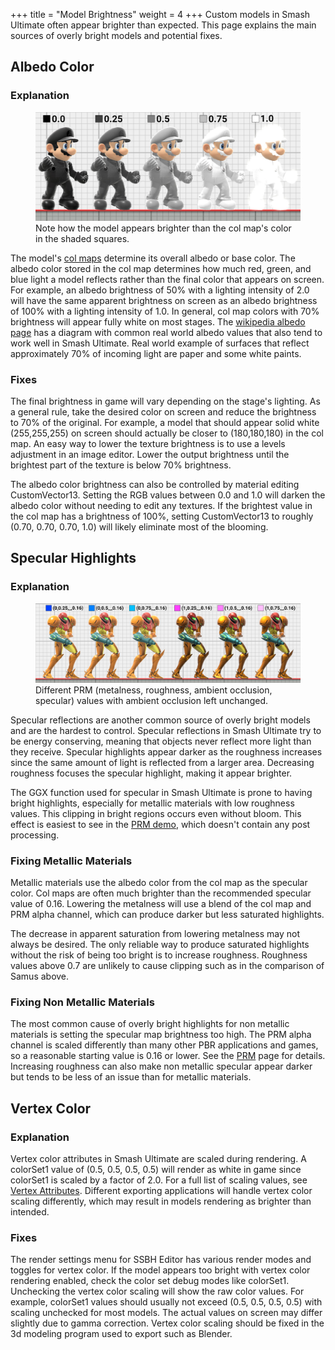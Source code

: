 +++
title = "Model Brightness"
weight = 4
+++
Custom models in Smash Ultimate often appear brighter than expected. 
This page explains the main sources of overly bright models and potential fixes.

## Albedo Color
### Explanation
<figure class="figure">
    <img src="mario_albedo.jpg" height="auto" width="auto">
    <figcaption class="figure-caption text-center">Note how the model appears brighter than the col map's color in the shaded squares.</figcaption>
</figure>

The model's [col maps](../../textures/col/) determine its overall albedo or base color. The albedo color stored in the col map determines how much red, green, and blue light a model reflects rather than the final color that appears on screen. For example, an albedo brightness of 50% with a lighting intensity of 2.0 will have the same apparent brightness on screen as an albedo brightness of 100% with a lighting intensity of 1.0. In general, col map colors with 70% brightness will appear fully white on most stages. The [wikipedia albedo page](https://en.wikipedia.org/wiki/Albedo) has a diagram with common real world albedo values that also tend to work well in Smash Ultimate. Real world example of surfaces that reflect approximately 70% of incoming light are paper and some white paints.

### Fixes
The final brightness in game will vary depending on the stage's lighting. As a general rule, take the desired color on screen and reduce the brightness to 70% of the original.  For example, a model that should appear solid white (255,255,255) on screen should actually be closer to (180,180,180) in the col map.  An easy way to lower the texture brightness is to use a levels adjustment in an image editor. Lower the output brightness until the brightest part of the texture is below 70% brightness.

The albedo color brightness can also be controlled by material editing CustomVector13. Setting the RGB values between 0.0 and 1.0 will darken 
the albedo color without needing to edit any textures. If the brightest value in the col map has a brightness of 100%, setting CustomVector13 to roughly (0.70, 0.70, 0.70, 1.0) will likely eliminate most of the blooming. 

## Specular Highlights
### Explanation
<figure class="figure">
    <img src="samus.jpg" height="auto" width="auto">
    <figcaption class="figure-caption text-center">Different PRM (metalness, roughness, ambient occlusion, specular) values with ambient occlusion left unchanged.</figcaption>
</figure>
Specular reflections are another common source of overly bright models and are the hardest to control. 
Specular reflections in Smash Ultimate try to be energy conserving, meaning that objects never reflect more light than they receive. 
Specular highlights appear darker as the roughness increases since the same amount of light is reflected from a larger area. 
Decreasing roughness focuses the specular highlight, making it appear brighter.

The GGX function used for specular in Smash Ultimate is prone to having bright highlights, especially for metallic materials with low roughness values. This clipping in bright regions occurs even without bloom. This effect is easiest to see in the [PRM demo](../../textures/prm/), which doesn't contain any post processing. 

### Fixing Metallic Materials
Metallic materials use the albedo color from the col map as the specular color. Col maps are often much brighter than the recommended specular value of 0.16. Lowering the metalness will use a blend of the col map and PRM alpha channel, which can produce darker but less saturated highlights. 

The decrease in apparent saturation from lowering metalness may not always be desired. The only reliable way to produce saturated highlights without the risk of being too bright is to increase roughness. Roughness values above 0.7 are unlikely to cause clipping such as in the comparison of Samus above.

### Fixing Non Metallic Materials
The most common cause of overly bright highlights for non metallic materials is setting the specular map brightness too high. The PRM alpha channel is scaled differently than many other PBR applications and games, so a reasonable starting value is 0.16 or lower. See the [PRM](../../textures/prm/#specular-alpha) page for details. Increasing roughness can also make non metallic specular appear darker but tends to be less of an issue than for metallic materials.

## Vertex Color
### Explanation
Vertex color attributes in Smash Ultimate are scaled during rendering. A colorSet1 value of (0.5, 0.5, 0.5, 0.5) will render as white in game since colorSet1 is scaled by a factor of 2.0. For a full list of scaling values, see [Vertex Attributes](https://github.com/ScanMountGoat/Smush-Material-Research/blob/master/Vertex%20Attributes.md#color-set-attributes). Different exporting applications will handle vertex color scaling differently, which may result in models rendering as brighter than intended.

### Fixes
The render settings menu for SSBH Editor has various render modes and toggles for vertex color. If the model appears too bright with vertex color rendering enabled, check the color set debug modes like colorSet1. Unchecking the vertex color scaling will show the raw color values. For example, colorSet1 values should usually not exceed (0.5, 0.5, 0.5, 0.5) with scaling unchecked for most models. The actual values on screen may differ slightly due to gamma correction. Vertex color scaling should be fixed in the 3d modeling program used to export such as Blender.